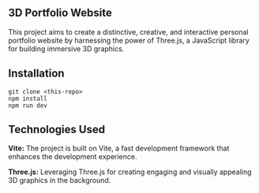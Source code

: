 ## 3D Portfolio Website

This project aims to create a distinctive, creative, and interactive personal portfolio website by harnessing the power of Three.js, a JavaScript library for building immersive 3D graphics.

## Installation
```
git clone <this-repo>
npm install
npm run dev
```

## Technologies Used
**Vite:** The project is built on Vite, a fast development framework that enhances the development experience.

**Three.js:** Leveraging Three.js for creating engaging and visually appealing 3D graphics in the background.
